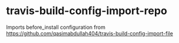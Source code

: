 # travis-build-config-import-repo

Imports before_install configuration from https://github.com/qasimabdullah404/travis-build-config-import-file
